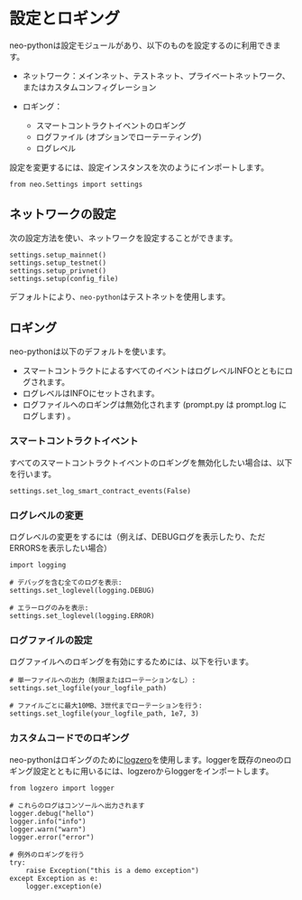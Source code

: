 # 設定とロギング

neo-pythonは設定モジュールがあり、以下のものを設定するのに利用できます。

- ネットワーク：メインネット、テストネット、プライベートネットワーク、またはカスタムコンフィグレーション
- ロギング：
  
  - スマートコントラクトイベントのロギング
  - ログファイル (オプションでローテーティング)
  - ログレベル

設定を変更するには、設定インスタンスを次のようにインポートします。

```
from neo.Settings import settings

```

## ネットワークの設定

次の設定方法を使い、ネットワークを設定することができます。

```
settings.setup_mainnet()
settings.setup_testnet()
settings.setup_privnet()
settings.setup(config_file)

```

デフォルトにより、`neo-python`はテストネットを使用します。

## ロギング

neo-pythonは以下のデフォルトを使います。

- スマートコントラクトによるすべてのイベントはログレベルINFOとともにログされます。
- ログレベルはINFOにセットされます。
- ログファイルへのロギングは無効化されます (prompt.py は prompt.log にログします) 。

### スマートコントラクトイベント

すべてのスマートコントラクトイベントのロギングを無効化したい場合は、以下を行います。

```
settings.set_log_smart_contract_events(False)

```

### ログレベルの変更

ログレベルの変更をするには（例えば、DEBUGログを表示したり、ただERRORSを表示したい場合）

```
import logging

# デバッグを含む全てのログを表示:
settings.set_loglevel(logging.DEBUG)

# エラーログのみを表示:
settings.set_loglevel(logging.ERROR)

```

### ログファイルの設定

ログファイルへのロギングを有効にするためには、以下を行います。

```
# 単一ファイルへの出力（制限またはローテーションなし）:
settings.set_logfile(your_logfile_path)

# ファイルごとに最大10MB、3世代までローテーションを行う:
settings.set_logfile(your_logfile_path, 1e7, 3)

```

### カスタムコードでのロギング

neo-pythonはロギングのために[logzero](https://logzero.readthedocs.io/)を使用します。loggerを既存のneoのロギング設定とともに用いるには、logzeroからloggerをインポートします。

```
from logzero import logger

# これらのログはコンソールへ出力されます
logger.debug("hello")
logger.info("info")
logger.warn("warn")
logger.error("error")

# 例外のロギングを行う
try:
    raise Exception("this is a demo exception")
except Exception as e:
    logger.exception(e)
```
